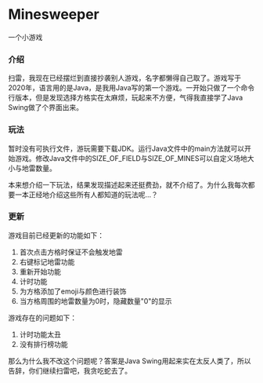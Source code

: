 # Minesweeper
一个小游戏

### 介绍

扫雷，我现在已经摆烂到直接抄袭别人游戏，名字都懒得自己取了。游戏写于2020年，语言用的是Java，是我用Java写的第一个游戏。一开始只做了一个命令行版本，但是发现选择方格实在太麻烦，玩起来不方便，气得我直接学了Java Swing做了个界面出来。

### 玩法

暂时没有可执行文件，游玩需要下载JDK。运行Java文件中的main方法就可以开始游戏。修改Java文件中的SIZE_OF_FIELD与SIZE_OF_MINES可以自定义场地大小与地雷数量。

本来想介绍一下玩法，结果发现描述起来还挺费劲，就不介绍了。为什么我每次都要一本正经地介绍这些所有人都知道的玩法呢…？

### 更新

游戏目前已经更新的功能如下：
1. 首次点击方格时保证不会触发地雷
2. 右键标记地雷功能
3. 重新开始功能
4. 计时功能
5. 为方格添加了emoji与颜色进行装饰
6. 当方格周围的地雷数量为0时，隐藏数量"0"的显示

游戏存在的问题如下：
1. 计时功能太丑
2. 没有排行榜功能

那么为什么我不改这个问题呢？答案是Java Swing用起来实在太反人类了，所以告辞，你们继续扫雷吧，我贪吃蛇去了。

